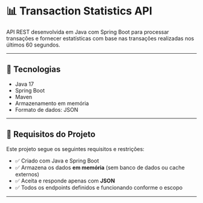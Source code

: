 # 📊 Transaction Statistics API

API REST desenvolvida em Java com Spring Boot para processar transações e fornecer estatísticas com base nas transações realizadas nos últimos 60 segundos.

---

## 🚀 Tecnologias

- Java 17
- Spring Boot
- Maven
- Armazenamento em memória
- Formato de dados: JSON

---

## 📌 Requisitos do Projeto

Este projeto segue os seguintes requisitos e restrições:

- ✅ Criado com Java e Spring Boot
- ✅ Armazena os dados **em memória** (sem banco de dados ou cache externos)
- ✅ Aceita e responde apenas com **JSON**
- ✅ Todos os endpoints definidos e funcionando conforme o escopo
---

